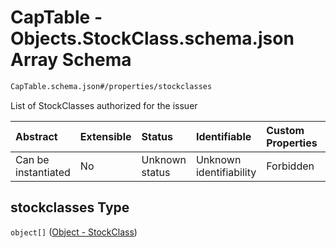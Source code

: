 # CapTable - Objects.StockClass.schema.json Array Schema

```txt
CapTable.schema.json#/properties/stockclasses
```

List of StockClasses authorized for the issuer

| Abstract            | Extensible | Status         | Identifiable            | Custom Properties | Additional Properties | Access Restrictions | Defined In                                                               |
| :------------------ | :--------- | :------------- | :---------------------- | :---------------- | :-------------------- | :------------------ | :----------------------------------------------------------------------- |
| Can be instantiated | No         | Unknown status | Unknown identifiability | Forbidden         | Allowed               | none                | [CapTable.schema.json\*](../CapTable.schema.json "open original schema") |

## stockclasses Type

`object[]` ([Object - StockClass](captable-properties-captable---objectsstockclassschemajson-array-object---stockclass.md))
